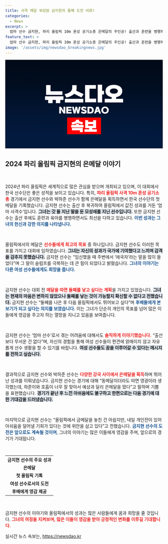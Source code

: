 ```yaml
---
title: 사격 메달 워킹맘 금지현의 둘째 도전 비화!
categories:
  - News
excerpt: >
  엄마 선수 금지현, 파리 올림픽 10m 혼성 공기소총 은메달의 주인공! 출산과 훈련을 병행하며 이룬 감동의 메달 여정과 희망적인 도전이 궁금하다면 클릭하세요!
feature_text: >
  엄마 선수 금지현, 파리 올림픽 10m 혼성 공기소총 은메달의 주인공! 출산과 훈련을 병행하며 이룬 감동의 메달 여정과 희망적인 도전이 궁금하다면 클릭하세요!
image: '/assets/img/newsdao_breakingnews.jpg'
---
```


<p><img src="/assets/img/newsdao_breakingnews.jpg" alt="flaretime 속보" /></p>

<h2 data-ke-size="size26">2024 파리 올림픽 금지현의 은메달 이야기</h2>

<p data-ke-size="size16">&nbsp;</p>

<p>2024년 파리 올림픽은 세계적으로 많은 관심을 받으며 개최되고 있으며, 이 대회에서 한국 선수단은 좋은 성적을 보이고 있습니다. 특히, <b><span style="color: #ee2323;">파리 올림픽 사격 10m 혼성 공기소총</span></b> 경기에서 금지현 선수와 박하준 선수가 함께 은메달을 획득하면서 한국 선수단의 첫 메달을 기록했습니다. 금지현 선수는 출산 후 복귀하여 올림픽에서 값진 성과를 거둔 ‘엄마 사격수’입니다. <b><span style="background-color: #21538527;">그녀는 갓 돌 지난 딸을 둔 모성애를 지닌 선수입니다.</span></b> 또한 금지현 선수는 출산 후에도 훈련과 육아를 병행하면서도 최선을 다하고 있습니다. <b><span style="color: #1a5490;">이번 성과는 그녀의 헌신과 강한 의지를 나타냅니다.</span></b></p>

<p data-ke-size="size16">&nbsp;</p>

<p>올림픽에서의 메달은 <b><span style="color: #ee2323;">선수들에게 최고의 목표</span></b> 중 하나입니다. 금지현 선수도 이러한 목표를 가지고 대회에 임하였습니다. <b><span style="background-color: #21538527;">그녀는 자신의 성과가 국가에 기여했다고 느끼며 감격을 감추지 못했습니다.</span></b> 금지현 선수는 “임신했을 때 주변에서 ‘애국자’라는 말을 많이 들었다”며 그 말이 슬럼프를 극복하는 데 큰 힘이 되었다고 밝혔습니다. <b><span style="color: #1a5490;">그녀의 이야기는 다른 여성 선수들에게도 희망을 줍니다.</span></b></p>

<p data-ke-size="size16">&nbsp;</p>

<p>금지현 선수는 대회 전 <b><span style="color: #ee2323;">메달을 따면 둘째를 낳고 싶다는 계획</span></b>을 가지고 있었습니다. <b><span style="background-color: #21538527;">그녀는 현재의 마음은 변하지 않았으나 둘째를 낳는 것이 가능할지 확신할 수 없다고 전했습니다.</span></b> 금지현 선수는 “둘째를 나은 후 다음 올림픽에서도 뛰어보고 싶다”며 <b><span style="color: #1a5490;">후배들에게 본보기가 되고 싶다는 의지를 보였습니다.</span></b> 이는 그녀가 단순히 개인의 목표를 넘어 많은 이들에게 영감을 주고자 하는 열망을 지니고 있음을 보여줍니다.</p>

<p data-ke-size="size16">&nbsp;</p>

<p>금지현 선수는 ‘엄마 선수’로서 겪는 어려움에 대해서도 <b><span style="color: #ee2323;">솔직하게 이야기했습니다.</span></b> “출산보다 무서운 건 없다”며, 자신의 경험을 통해 여성 선수들이 편견에 얽매이지 않고 자유롭게 선수 생활을 할 수 있기를 바랍니다. <b><span style="background-color: #21538527;">여성 선수들도 꿈을 이루어갈 수 있다는 메시지를 전하고 싶습니다.</span></b></p>

<p data-ke-size="size16">&nbsp;</p>

<p>결과적으로 금지현 선수와 박하준 선수는 <b><span style="color: #ee2323;">다양한 강국 사이에서 은메달을 획득</span></b>하며 뛰어난 성과를 이뤄냈습니다. 금지현 선수는 경기에 대해 “동메달이더라도 따면 영광이라 생각했는데, 하준이와 호흡이 너무 잘 맞아서 예상과 달리 은메달을 땄다”고 말하며 기쁨을 표현했습니다. <b><span style="background-color: #21538527;">경기가 끝난 후 느낀 아쉬움에도 불구하고 한편으로는 다음 경기에 대한 기대감을 드러냈습니다.</span></b></p>

<p data-ke-size="size16">&nbsp;</p>

<p>마지막으로 금지현 선수는 “올림픽에서 금메달을 놓친 건 아쉽지만, 내일 개인전이 있어 아쉬움을 덜어낼 기회가 있다는 것에 위안을 삼고 있다”고 전했습니다. <b><span style="color: #1a5490;">금지현 선수의 도전은 앞으로도 계속될 것이며</span></b>, 그녀의 이야기는 많은 이들에게 영감을 주며, 앞으로의 경기가 기대됩니다. </p>

<p data-ke-size="size16">&nbsp;</p>

<table style="width: 100%; border-collapse: collapse;">
<tr>
<td style="text-align: center; height: 17px;"><b>금지현 선수의 주요 성과</b></td>
</tr>
<tr>
<td style="text-align: center; height: 17px;"><b>은메달</b></td>
</tr>
<tr>
<td style="text-align: center; height: 17px;"><b>첫 올림픽 기록</b></td>
</tr>
<tr>
<td style="text-align: center; height: 17px;"><b>여성 선수로서의 도전</b></td>
</tr>
<tr>
<td style="text-align: center; height: 17px;"><b>후배에게 영감 제공</b></td>
</tr>
</table>

<p data-ke-size="size16">&nbsp;</p>

<p>금지현 선수의 이야기와 올림픽에서의 성과는 많은 사람들에게 꿈과 희망을 줄 것입니다. <b><span style="color: #ee2323;">그녀의 여정을 지켜보며, 많은 이들이 영감을 받아 긍정적인 변화를 이루길 기대합니다.</span></b></p>
실시간 뉴스 속보는, <a href="https://newsdao.kr" rel="dofollow">https://newsdao.kr</a>


